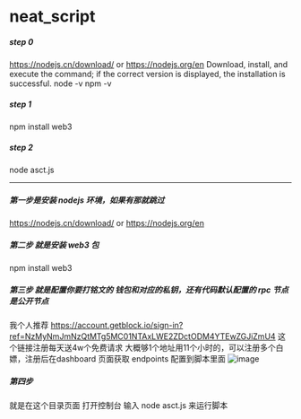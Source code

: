 # neat_script
##### step 0
https://nodejs.cn/download/ or https://nodejs.org/en
Download, install, and execute the command; if the correct version is displayed, the installation is successful.
node -v
npm -v

##### step 1
npm install web3

##### step 2
node asct.js

----------------------------------------------

##### 第一步是安装 nodejs 环境，如果有那就跳过
https://nodejs.cn/download/ or https://nodejs.org/en

##### 第二步 就是安装 web3 包
npm install web3

##### 第三步 就是配置你要打铭文的 钱包和对应的私钥，还有代码默认配置的 rpc 节点是公开节点
我个人推荐 https://account.getblock.io/sign-in?ref=NzMyNmJmNzQtMTg5MC01NTAxLWE2ZDctODM4YTEwZGJiZmU4 
这个链接注册每天送4w个免费请求 大概够1个地址用11个小时的，可以注册多个白嫖，注册后在dashboard 页面获取 endpoints 配置到脚本里面
![image](https://github.com/Zack995/neat_script/assets/20507932/cf83d94a-82e5-4154-a7e2-04727aa43b32)

##### 第四步 
就是在这个目录页面 打开控制台 输入 node asct.js
来运行脚本
